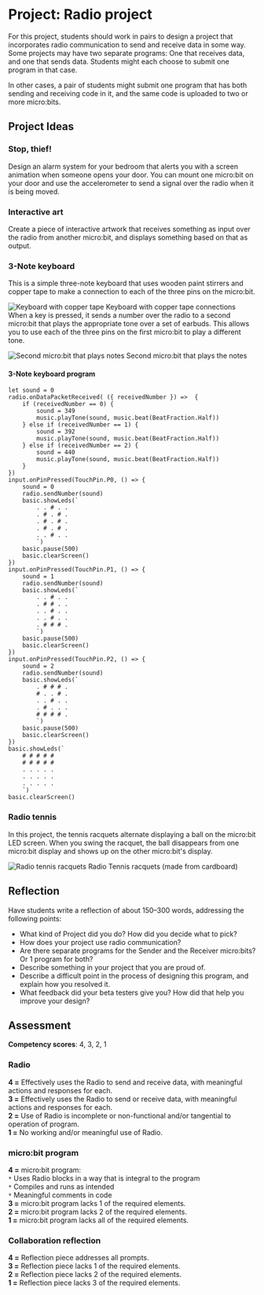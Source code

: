 # Project: Radio project

For this project, students should work in pairs to design a project that incorporates radio communication to send and receive data in some way. Some projects may have two separate programs: One that receives data, and one that sends data. Students might each choose to submit one program in that case.

In other cases, a pair of students might submit one program that has both sending and receiving code in it, and the same code is uploaded to two or more micro:bits.

## Project Ideas

### Stop, thief!
Design an alarm system for your bedroom that alerts you with a screen animation when someone opens your door. You can mount one micro:bit on your door and use the accelerometer to send a signal over the radio when it is being moved.

### Interactive art
Create a piece of interactive artwork that receives something as input over the radio from another micro:bit, and displays something based on that as output. 

### 3-Note keyboard
This is a simple three-note keyboard that uses wooden paint stirrers and copper tape to make a connection to each of the three pins on the micro:bit.

![Keyboard with copper tape](/static/courses/csintro/radio/keyboard-copper-tape.png)
Keyboard with copper tape connections
 
When a key is pressed, it sends a number over the radio to a second micro:bit that plays the appropriate tone over a set of earbuds.  This allows you to use each of the three pins on the first micro:bit to play a different tone.

![Second micro:bit that plays notes](/static/courses/csintro/radio/microbit-number-two.png)
Second micro:bit that plays the notes

#### 3-Note keyboard program

```blocks
let sound = 0
radio.onDataPacketReceived( ({ receivedNumber }) =>  {
    if (receivedNumber == 0) {
        sound = 349
        music.playTone(sound, music.beat(BeatFraction.Half))
    } else if (receivedNumber == 1) {
        sound = 392
        music.playTone(sound, music.beat(BeatFraction.Half))
    } else if (receivedNumber == 2) {
        sound = 440
        music.playTone(sound, music.beat(BeatFraction.Half))
    }
})
input.onPinPressed(TouchPin.P0, () => {
    sound = 0
    radio.sendNumber(sound)
    basic.showLeds(`
        . . # . .
        . # . # .
        . # . # .
        . # . # .
        . . # . .
        `)
    basic.pause(500)
    basic.clearScreen()
})
input.onPinPressed(TouchPin.P1, () => {
    sound = 1
    radio.sendNumber(sound)
    basic.showLeds(`
        . . # . .
        . # # . .
        . . # . .
        . . # . .
        . # # # .
        `)
    basic.pause(500)
    basic.clearScreen()
})
input.onPinPressed(TouchPin.P2, () => {
    sound = 2
    radio.sendNumber(sound)
    basic.showLeds(`
        . # # # .
        # . . # .
        . . # . .
        . # . . .
        # # # # .
        `)
    basic.pause(500)
    basic.clearScreen()
})
basic.showLeds(`
    # # # # #
    # # # # #
    . . . . .
    . . . . .
    . . . . .
    `)
basic.clearScreen()
```

### Radio tennis
In this project, the tennis racquets alternate displaying a ball on the micro:bit LED screen.  When you swing the racquet, the ball disappears from one micro:bit display and shows up on the other micro:bit's display.

![Radio tennis racquets](/static/courses/csintro/radio/radio-tennis-racquets.jpg)
Radio Tennis racquets (made from cardboard)

## Reflection

Have students write a reflection of about 150–300 words, addressing the following points:
* What kind of Project did you do?  How did you decide what to pick?
* How does your project use radio communication?
* Are there separate programs for the Sender and the Receiver micro:bits?  Or 1 program for both?
* Describe something in your project that you are proud of.
* Describe a difficult point in the process of designing this program, and explain how you resolved it.
* What feedback did your beta testers give you? How did that help you improve your design?
 
## Assessment

**Competency scores**: 4, 3, 2, 1
 
### Radio

**4 =** Effectively uses the Radio to send and receive data, with meaningful actions and responses for each.<br/>
**3 =** Effectively uses the Radio to send or receive data, with meaningful actions and responses for each.<br/>
**2 =** Use of Radio is incomplete or non-functional and/or tangential to operation of program.<br/>
**1 =** No working and/or meaningful use of Radio.
		 	 
### micro:bit program
**4 =** micro:bit program:<br/>
`*` Uses Radio blocks in a way that is integral to the program<br/>
`*` Compiles and runs as intended<br/>
`*` Meaningful comments in code<br/>
**3 =** micro:bit program lacks 1 of the required elements.<br/>
**2 =** micro:bit program lacks 2 of the required elements.<br/>
**1 =** micro:bit program lacks all of the required elements.

### Collaboration reflection

**4 =** Reflection piece addresses all prompts.<br/>
**3 =** Reflection piece lacks 1 of the required elements.<br/>
**2 =** Reflection piece lacks 2 of the required elements.<br/>
**1 =** Reflection piece lacks 3 of the required elements.	 
